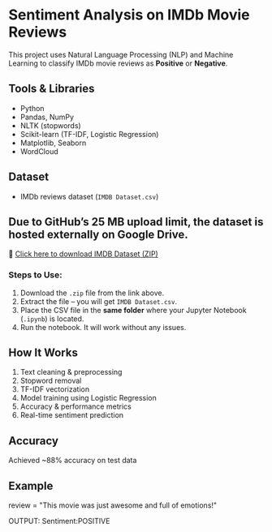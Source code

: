 # Sentiment Analysis on IMDb Movie Reviews 

This project uses Natural Language Processing (NLP) and Machine Learning to classify IMDb movie reviews as **Positive** or **Negative**.

##  Tools & Libraries
- Python
- Pandas, NumPy
- NLTK (stopwords)
- Scikit-learn (TF-IDF, Logistic Regression)
- Matplotlib, Seaborn
- WordCloud

##  Dataset
- IMDb reviews dataset (`IMDB Dataset.csv`)
## Due to GitHub’s 25 MB upload limit, the dataset is hosted externally on Google Drive.

🔗 [Click here to download IMDB Dataset (ZIP)](https://drive.google.com/file/d/1F70CNkwU1T8sYzHesC7NhSOHgHDI_HhW/view?usp=sharing)

### Steps to Use:
1. Download the `.zip` file from the link above.
2. Extract the file – you will get `IMDB Dataset.csv`.
3. Place the CSV file in the **same folder** where your Jupyter Notebook (`.ipynb`) is located.
4. Run the notebook. It will work without any issues.

##  How It Works
1. Text cleaning & preprocessing
2. Stopword removal
3. TF-IDF vectorization
4. Model training using Logistic Regression
5. Accuracy & performance metrics
6. Real-time sentiment prediction

##  Accuracy
Achieved ~88% accuracy on test data

##  Example
review = "This movie was just awesome and full of emotions!"

OUTPUT: Sentiment:POSITIVE
